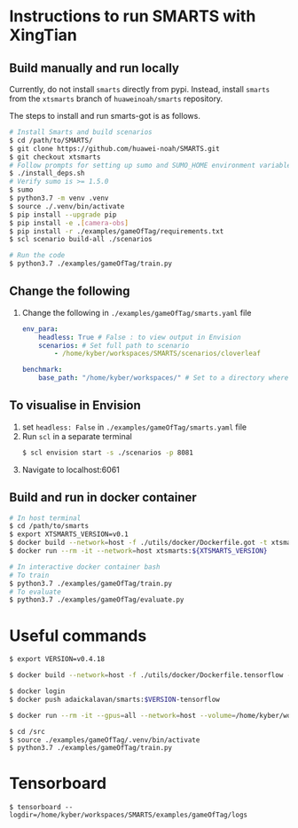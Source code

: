 # Instructions to run SMARTS with XingTian

## Build manually and run locally
Currently, do not install `smarts` directly from pypi. Instead, install `smarts` from the `xtsmarts` branch of `huaweinoah/smarts` repository. 

The steps to install and run smarts-got is as follows.

```bash
# Install Smarts and build scenarios
$ cd /path/to/SMARTS/
$ git clone https://github.com/huawei-noah/SMARTS.git 
$ git checkout xtsmarts
# Follow prompts for setting up sumo and SUMO_HOME environment variable
$ ./install_deps.sh
# Verify sumo is >= 1.5.0
$ sumo
$ python3.7 -m venv .venv
$ source ./.venv/bin/activate
$ pip install --upgrade pip
$ pip install -e .[camera-obs]
$ pip install -r ./examples/gameOfTag/requirements.txt
$ scl scenario build-all ./scenarios

# Run the code 
$ python3.7 ./examples/gameOfTag/train.py
```

## Change the following
1. Change the following in `./examples/gameOfTag/smarts.yaml` file

    ```yaml
    env_para:
        headless: True # False : to view output in Envision
        scenarios: # Set full path to scenario
            - /home/kyber/workspaces/SMARTS/scenarios/cloverleaf

    benchmark:
        base_path: "/home/kyber/workspaces/" # Set to a directory where you have read/write permission, for storage of trained models.
    ```

## To visualise in Envision
1. set `headless: False` in `./examples/gameOfTag/smarts.yaml` file
2. Run `scl` in a separate terminal
    ```bash
    $ scl envision start -s ./scenarios -p 8081
    ```
3. Navigate to localhost:6061

## Build and run in docker container
```bash
# In host terminal
$ cd /path/to/smarts
$ export XTSMARTS_VERSION=v0.1
$ docker build --network=host -f ./utils/docker/Dockerfile.got -t xtsmarts:${XTSMARTS_VERSION} .
$ docker run --rm -it --network=host xtsmarts:${XTSMARTS_VERSION}

# In interactive docker container bash 
# To train
$ python3.7 ./examples/gameOfTag/train.py
# To evaluate
$ python3.7 ./examples/gameOfTag/evaluate.py
```



# Useful commands
```bash
$ export VERSION=v0.4.18

$ docker build --network=host -f ./utils/docker/Dockerfile.tensorflow -t adaickalavan/smarts:$VERSION-tensorflow .   

$ docker login
$ docker push adaickalavan/smarts:$VERSION-tensorflow

$ docker run --rm -it --gpus=all --network=host --volume=/home/kyber/workspaces/SMARTS/:/src/ adaickalavan/smarts:$VERSION-tensorflow

$ cd /src
$ source ./examples/gameOfTag/.venv/bin/activate
$ python3.7 ./examples/gameOfTag/train.py
```


# Tensorboard
```
$ tensorboard --logdir=/home/kyber/workspaces/SMARTS/examples/gameOfTag/logs
```